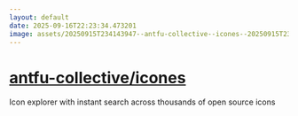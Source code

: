 ```yaml
---
layout: default
date: 2025-09-16T22:23:34.473201
image: assets/20250915T234143947--antfu-collective--icones--20250915T234435823--cropped.png
---
```


# [antfu-collective/icones](https://github.com/antfu-collective/icones)

Icon explorer with instant search across thousands of open source icons
